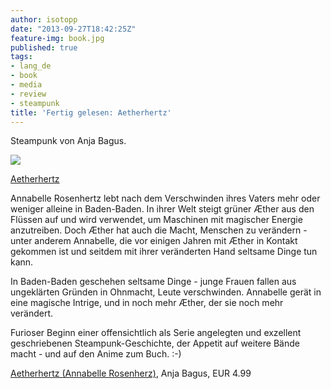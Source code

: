 ```yaml
---
author: isotopp
date: "2013-09-27T18:42:25Z"
feature-img: book.jpg
published: true
tags:
- lang_de
- book
- media
- review
- steampunk
title: 'Fertig gelesen: Aetherhertz'
---
```

Steampunk von Anja Bagus.

[![](https://blog.koehntopp.info/uploads/2013/09/aetherhertz.png)](http://www.amazon.de/Aetherhertz-Annabelle-Rosenherz-ebook/dp/B00CP6V0D8)

[Aetherhertz](http://www.amazon.de/Aetherhertz-Annabelle-Rosenherz-ebook/dp/B00CP6V0D8)

Annabelle Rosenhertz lebt nach dem Verschwinden ihres Vaters mehr oder weniger alleine in Baden-Baden. In ihrer Welt steigt grüner Æther aus den Flüssen auf und wird verwendet, um Maschinen mit magischer Energie anzutreiben. Doch Æther hat auch die Macht, Menschen zu verändern - unter anderem Annabelle, die vor einigen Jahren mit Æther in Kontakt gekommen ist und seitdem mit ihrer veränderten Hand seltsame Dinge tun kann.

In Baden-Baden geschehen seltsame Dinge - junge Frauen fallen aus ungeklärten Gründen in Ohnmacht, Leute verschwinden. Annabelle gerät in eine magische Intrige, und in noch mehr Æther, der sie noch mehr verändert.

Furioser Beginn einer offensichtlich als Serie angelegten und exzellent geschriebenen Steampunk-Geschichte, der Appetit auf weitere Bände macht - und auf den Anime zum Buch. :-)

[Aetherhertz (Annabelle Rosenherz)](http://www.amazon.de/Aetherhertz-Annabelle-Rosenherz-ebook/dp/B00CP6V0D8), Anja Bagus, EUR 4.99 
